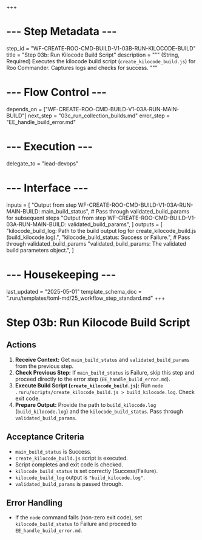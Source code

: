 +++
# --- Step Metadata ---
step_id = "WF-CREATE-ROO-CMD-BUILD-V1-03B-RUN-KILOCODE-BUILD"
title = "Step 03b: Run Kilocode Build Script"
description = """
(String, Required) Executes the kilocode build script (`create_kilocode_build.js`) for Roo Commander.
Captures logs and checks for success.
"""

# --- Flow Control ---
depends_on = ["WF-CREATE-ROO-CMD-BUILD-V1-03A-RUN-MAIN-BUILD"]
next_step = "03c_run_collection_builds.md"
error_step = "EE_handle_build_error.md"

# --- Execution ---
delegate_to = "lead-devops"

# --- Interface ---
inputs = [
    "Output from step WF-CREATE-ROO-CMD-BUILD-V1-03A-RUN-MAIN-BUILD: main_build_status",
    # Pass through validated_build_params for subsequent steps
    "Output from step WF-CREATE-ROO-CMD-BUILD-V1-03A-RUN-MAIN-BUILD: validated_build_params",
]
outputs = [
    "kilocode_build_log: Path to the build output log for create_kilocode_build.js (build_kilocode.log).",
    "kilocode_build_status: Success or Failure.",
    # Pass through validated_build_params
    "validated_build_params: The validated build parameters object.",
]

# --- Housekeeping ---
last_updated = "2025-05-01"
template_schema_doc = ".ruru/templates/toml-md/25_workflow_step_standard.md"
+++

# Step 03b: Run Kilocode Build Script

## Actions

1.  **Receive Context:** Get `main_build_status` and `validated_build_params` from the previous step.
2.  **Check Previous Step:** If `main_build_status` is Failure, skip this step and proceed directly to the error step (`EE_handle_build_error.md`).
3.  **Execute Build Script (`create_kilocode_build.js`):** Run `node .ruru/scripts/create_kilocode_build.js > build_kilocode.log`. Check exit code.
4.  **Prepare Output:** Provide the path to `build_kilocode.log` (`build_kilocode.log`) and the `kilocode_build_status`. Pass through `validated_build_params`.

## Acceptance Criteria

*   `main_build_status` is Success.
*   `create_kilocode_build.js` script is executed.
*   Script completes and exit code is checked.
*   `kilocode_build_status` is set correctly (Success/Failure).
*   `kilocode_build_log` output is `"build_kilocode.log"`.
*   `validated_build_params` is passed through.

## Error Handling

*   If the `node` command fails (non-zero exit code), set `kilocode_build_status` to Failure and proceed to `EE_handle_build_error.md`.